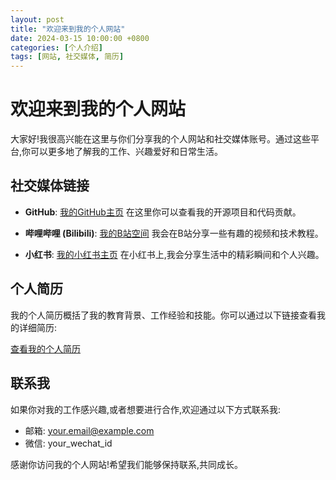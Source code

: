 ```yaml
---
layout: post
title: "欢迎来到我的个人网站"
date: 2024-03-15 10:00:00 +0800
categories: [个人介绍]
tags: [网站, 社交媒体, 简历]
---
```


# 欢迎来到我的个人网站

大家好!我很高兴能在这里与你们分享我的个人网站和社交媒体账号。通过这些平台,你可以更多地了解我的工作、兴趣爱好和日常生活。

## 社交媒体链接

- **GitHub**: [我的GitHub主页](https://star-cheng.github.io/Blog)
  在这里你可以查看我的开源项目和代码贡献。

- **哔哩哔哩 (Bilibili)**: [我的B站空间](https://space.bilibili.com/477519770?spm_id_from=333.337.0.0)
  我会在B站分享一些有趣的视频和技术教程。

- **小红书**: [我的小红书主页](https://www.xiaohongshu.com/user/profile/5fb4ac7f000000000100ab97)
  在小红书上,我会分享生活中的精彩瞬间和个人兴趣。

## 个人简历

我的个人简历概括了我的教育背景、工作经验和技能。你可以通过以下链接查看我的详细简历:

[查看我的个人简历](/html/index/index.html)

## 联系我

如果你对我的工作感兴趣,或者想要进行合作,欢迎通过以下方式联系我:

- 邮箱: your.email@example.com
- 微信: your_wechat_id

感谢你访问我的个人网站!希望我们能够保持联系,共同成长。
